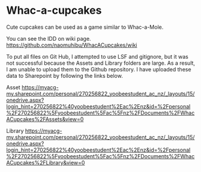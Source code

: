 # Whac-a-cupcakes
Cute cupcakes can be used as a game similar to Whac-a-Mole.

You can see the IDD on wiki page.
https://github.com/naomuhibu/WhacACupcakes/wiki

To put all files on Git Hub, I attempted to use LSF and gitignore, but it was not successful because the Assets and Library folders are large.  As a result, I am unable to upload them to the Github repository. I have uploaded these data to Sharepoint by following the links below.

Asset
https://myacg-my.sharepoint.com/personal/270256822_yoobeestudent_ac_nz/_layouts/15/onedrive.aspx?login_hint=270256822%40yoobeestudent%2Eac%2Enz&id=%2Fpersonal%2F270256822%5Fyoobeestudent%5Fac%5Fnz%2FDocuments%2FWhacACupcakes%2FAssets&view=0

Library
https://myacg-my.sharepoint.com/personal/270256822_yoobeestudent_ac_nz/_layouts/15/onedrive.aspx?login_hint=270256822%40yoobeestudent%2Eac%2Enz&id=%2Fpersonal%2F270256822%5Fyoobeestudent%5Fac%5Fnz%2FDocuments%2FWhacACupcakes%2FLibrary&view=0
